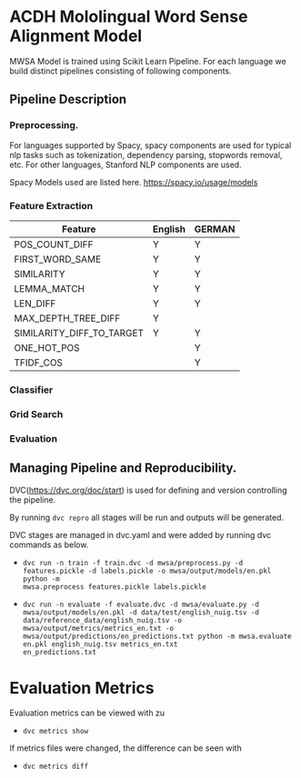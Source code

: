 # ACDH Mololingual Word Sense Alignment Model
MWSA Model is trained using Scikit Learn Pipeline.
For each language we build distinct pipelines consisting of following components.

## Pipeline Description
### Preprocessing.
For languages supported by Spacy, spacy components are used for typical nlp tasks such as tokenization, 
dependency parsing, stopwords removal, etc. For other languages, Stanford NLP components are used.

Spacy Models used are listed here.
https://spacy.io/usage/models

### Feature Extraction

| Feature                   | English  | GERMAN |
| ------------------------- | ------   | ------ |
| POS_COUNT_DIFF            |     Y    |   Y    |
| FIRST_WORD_SAME           |     Y    |   Y    |
| SIMILARITY                |     Y    |   Y    |
| LEMMA_MATCH               |     Y    |   Y    |
| LEN_DIFF                  |     Y    |   Y    |
| MAX_DEPTH_TREE_DIFF       |     Y    |        |
| SIMILARITY_DIFF_TO_TARGET |     Y    |   Y    |
| ONE_HOT_POS               |          |   Y    |   
| TFIDF_COS                 |          |   Y    |


### Classifier

### Grid Search

### Evaluation

## Managing Pipeline and Reproducibility.

DVC(https://dvc.org/doc/start) is used for defining and version controlling the pipeline.

By running  <code>dvc repro</code> all stages will be run and outputs will be generated.

DVC stages are managed in dvc.yaml and were added by running dvc commands as below.

* <code>dvc run -n train -f train.dvc -d mwsa/preprocess.py -d features.pickle -d labels.pickle -o mwsa/output/models/en.pkl python -m mwsa.preprocess features.pickle labels.pickle</code>

* <code>dvc run -n evaluate -f evaluate.dvc -d mwsa/evaluate.py -d mwsa/output/models/en.pkl -d data/test/english_nuig.tsv -d data/reference_data/english_nuig.tsv -o mwsa/output/metrics/metrics_en.txt -o mwsa/output/predictions/en_predictions.txt python -m mwsa.evaluate en.pkl english_nuig.tsv metrics_en.txt en_predictions.txt</code>

# Evaluation Metrics
Evaluation metrics can be viewed with
zu
* <code>dvc metrics show</code>

If metrics files were changed, the difference can be seen with

* <code>dvc metrics diff</code>
